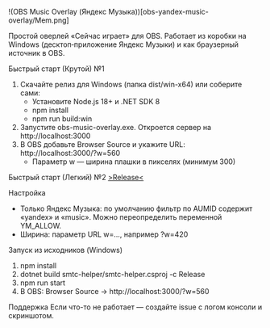 !(OBS Music Overlay (Яндекс Музыка))[obs-yandex-music-overlay/Mem.png]

Простой оверлей «Сейчас играет» для OBS. Работает из коробки на Windows (десктоп‑приложение Яндекс Музыки) и как браузерный источник в OBS.

Быстрый старт (Крутой) №1
1) Скачайте релиз для Windows (папка dist/win-x64) или соберите сами:
   - Установите Node.js 18+ и .NET SDK 8
   - npm install
   - npm run build:win
2) Запустите obs-music-overlay.exe. Откроется сервер на http://localhost:3000
3) В OBS добавьте Browser Source и укажите URL: http://localhost:3000/?w=560
   - Параметр w — ширина плашки в пикселях (минимум 300)

Быстрый старт (Легкий) №2
   [>Release<](https://github.com/kutuleek0/obs-yandex-music-overlay/releases/tag/Release-1.0)
   
Настройка
- Только Яндекс Музыка: по умолчанию фильтр по AUMID содержит «yandex» и «music». Можно переопределить переменной YM_ALLOW.
- Ширина: параметр URL w=..., например ?w=420

Запуск из исходников (Windows)
1) npm install
2) dotnet build smtc-helper/smtc-helper.csproj -c Release
3) npm run start
4) В OBS: Browser Source -> http://localhost:3000/?w=560

Поддержка
Если что-то не работает — создайте issue с логом консоли и скриншотом.



